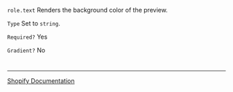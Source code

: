 `role.text` Renders the background color of the preview.

`Type` Set to `string`.

`Required?` Yes

`Gradient?` No


#

---

[Shopify Documentation](https://shopify.dev/docs/themes/architecture/settings/input-settings#role)

